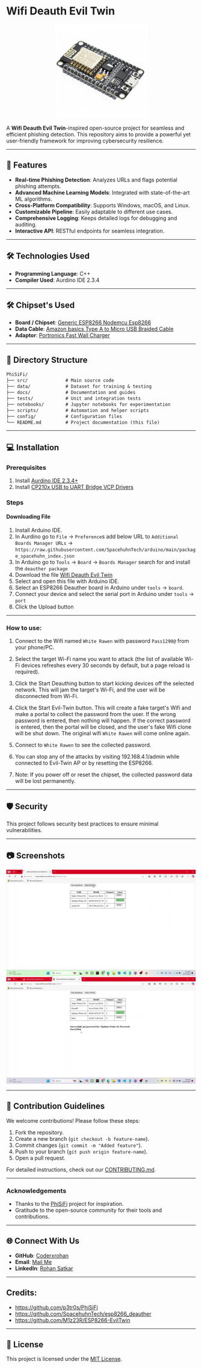 # Wifi Deauth Evil Twin

<div align="center">
    <img src="https://github.com/Coderxrohan/Wifi-Deauth-Evil-Twin/blob/main/Images/ESP8266%20Node%20MCU.png" width="250" height="250 " alt="Project Logo">
</div>


A **Wifi Deauth Evil Twin**-inspired open-source project for seamless and efficient phishing detection. This repository aims to provide a powerful yet user-friendly framework for improving cybersecurity resilience.

---

## 🚀 Features

- **Real-time Phishing Detection**: Analyzes URLs and flags potential phishing attempts.
- **Advanced Machine Learning Models**: Integrated with state-of-the-art ML algorithms.
- **Cross-Platform Compatibility**: Supports Windows, macOS, and Linux.
- **Customizable Pipeline**: Easily adaptable to different use cases.
- **Comprehensive Logging**: Keeps detailed logs for debugging and auditing.
- **Interactive API**: RESTful endpoints for seamless integration.

---

## 🛠️ Technologies Used

- **Programming Language**: C++
- **Compiler Used**: Aurdino IDE 2.3.4
  

---

## 🛠️ Chipset's Used

- **Board / Chipset**: [Generic ESP8266 Nodemcu Esp8266](https://amzn.in/d/dZRqXoX)
- **Data Cable**: [Amazon basics Type A to Micro USB Braided Cable](https://amzn.in/d/gYF2WOa)
- **Adaptor**: [Portronics Fast Wall Charger](https://amzn.in/d/jdseyjr)
---

## 📂 Directory Structure

```
PhiSiFi/
├── src/              # Main source code
├── data/             # Dataset for training & testing
├── docs/             # Documentation and guides
├── tests/            # Unit and integration tests
├── notebooks/        # Jupyter notebooks for experimentation
├── scripts/          # Automation and helper scripts
├── config/           # Configuration files
└── README.md         # Project documentation (this file)
```

---

## 💻 Installation

### Prerequisites

1. Install [Aurdino IDE 2.3.4+ ](https://www.arduino.cc/en/software)
2. Install [CP210x USB to UART Bridge VCP Drivers](https://www.silabs.com/developer-tools/usb-to-uart-bridge-vcp-drivers?tab=downloads)

### Steps
#### Downloading File
1) Install Arduino IDE.
2) In Aurdino go to ```File``` -> ```Preference```s add below URL to ```Additional Boards Manager URLs``` -> ```https://raw.githubusercontent.com/SpacehuhnTech/arduino/main/package_spacehuhn_index.json```
3) In Arduino go to ```Tools```  -> ```Board``` -> ```Boards Manager``` search for and install the ```deauther package```
4) Download the file [Wifi Deauth Evil Twin](https://github.com/Coderxrohan/Wifi-Deauth-Evil-Twin/blob/main/ESP8266_Wifi_Deauth_Evil_Twin.ino)
5) Select and open this file with Arduino IDE.
6) Select an ESP8266 Deauther board in Arduino under ```tools``` -> ```board```.
7) Connect your device and select the serial port in Arduino under ```tools``` -> ```port```
8) Click the Upload button

---
### How to use:
1) Connect to the Wifi named ```White Rawen``` with password ```Pass1290@``` from your phone/PC.
   
2) Select the target Wi-Fi name you want to attack (the list of available Wi-Fi devices refreshes every 30 seconds by default, but a page reload is required).
   
4) Click the Start Deauthing button to start kicking devices off the selected network. This will jam the target's Wi-Fi, and the user will be disconnected from Wi-Fi.
   
6) Click the Start Evil-Twin button. This will create a fake target's Wifi and make a portal to collect the password from the user. If the wrong password is entered, then nothing will happen. If the correct password is entered, then the portal will be closed, and the user's fake Wifi clone will be shut down. The original wifi ```White Rawen``` will come online again.

7) Connect to ```White Rawen``` to see the collected password.
   
8) You can stop any of the attacks by visiting 192.168.4.1/admin while connected to Evil-Twin AP or by resetting the ESP8266.
  
9) Note: If you power off or reset the chipset, the collected password data will be lost permanently.

---

## 🛡️ Security

This project follows security best practices to ensure minimal vulnerabilities.


---

## 📷 Screenshots

![Screenshot 1](https://github.com/Coderxrohan/Wifi-Deauth-Evil-Twin/blob/main/Images/Screenshot%20(1).png)
![Screenshot 2](https://github.com/Coderxrohan/Wifi-Deauth-Evil-Twin/blob/main/Images/Screenshot%20(2).png)

---

## 🤝 Contribution Guidelines

We welcome contributions! Please follow these steps:

1. Fork the repository.
2. Create a new branch (`git checkout -b feature-name`).
3. Commit changes (`git commit -m "Added feature"`).
4. Push to your branch (`git push origin feature-name`).
5. Open a pull request.

For detailed instructions, check out our [CONTRIBUTING.md](docs/CONTRIBUTING.md).

---

### Acknowledgements

- Thanks to the [PhiSiFi](https://github.com/p3tr0s/PhiSiFi) project for inspiration.
- Gratitude to the open-source community for their tools and contributions.

---

## 🌐 Connect With Us

- **GitHub**: [Coderxrohan](https://github.com/YourUsername)
- **Email**: [Mail Me](coderxrohan@gmail.com)
- **LinkedIn**: [Rohan Satkar](https://www.linkedin.com/in/rohansatkar)

---
## Credits:

- https://github.com/p3tr0s/PhiSiFi
- https://github.com/SpacehuhnTech/esp8266_deauther
- https://github.com/M1z23R/ESP8266-EvilTwin

---
## 📄 License

This project is licensed under the [MIT License](LICENSE).
